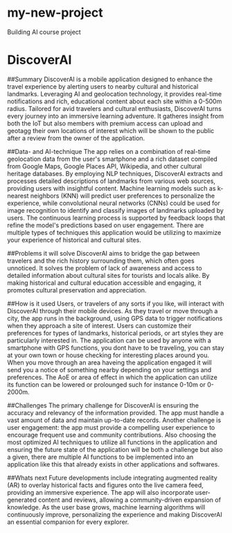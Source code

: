 # my-new-project
Building AI course project

# DiscoverAI

##Summary
DiscoverAI is a mobile application designed to enhance the travel experience by alerting users to nearby cultural and historical landmarks. Leveraging AI and geolocation technology, it provides real-time notifications and rich, educational content about each site within a 0-500m radius. Tailored for avid travelers and cultural enthusiasts, DiscoverAI turns every journey into an immersive learning adventure. It gatheres insight from both the IoT but also members with premium access can upload and geotagg their own locations of interest which will be shown to the public after a review from the owner of the application. 

##Data- and AI-technique
The app relies on a combination of real-time geolocation data from the user's smartphone and a rich dataset compiled from Google Maps, Google Places API, Wikipedia, and other cultural heritage databases. By employing NLP techniques, DiscoverAI extracts and processes detailed descriptions of landmarks from various web sources, providing users with insightful content. Machine learning models such as k-nearest neighbors (KNN) will predict user preferences to personalize the experience, while convolutional neural networks (CNNs) could be used for image recognition to identify and classify images of landmarks uploaded by users. The continuous learning process is supported by feedback loops that refine the model's predictions based on user engagement. There are multiple types of techniques this application would be utilizing to maximize your experience of historical and cultural sites. 

##Problems it will solve
DiscoverAI aims to bridge the gap between travelers and the rich history surrounding them, which often goes unnoticed. It solves the problem of lack of awareness and access to detailed information about cultural sites for tourists and locals alike. By making historical and cultural education accessible and engaging, it promotes cultural preservation and appreciation.

##How is it used
Users, or travelers of any sorts if you like, will interact with DiscoverAI through their mobile devices. As they travel or move through a city, the app runs in the background, using GPS data to trigger notifications when they approach a site of interest. Users can customize their preferences for types of landmarks, historical periods, or art styles they are particularly interested in. The application can be used by anyone with a smartphone with GPS functions, you dont have to be traveling, you can stay at your own town or house checking for interesting places around you. When you move through an area haveing the application engaged it will send you a notice of something nearby depending on your settings and preferences. The AoE or area of effect in which the application can utilize its function can be lowered or prolounged such for instance 0-10m or 0-2000m. 

##Challenges
The primary challenge for DiscoverAI is ensuring the accuracy and relevancy of the information provided. The app must handle a vast amount of data and maintain up-to-date records. Another challenge is user engagement: the app must provide a compelling user experience to encourage frequent use and community contributions. Also choosing the most optimized AI techniques to utilize all functions in the application and ensuring the future state of the application will be both a challenge but also a given, there are multiple AI functions to be implemented into an application like this that already exists in other applications and softwares.

##Whats next
Future developments include integrating augmented reality (AR) to overlay historical facts and figures onto the live camera feed, providing an immersive experience. The app will also incorporate user-generated content and reviews, allowing a community-driven expansion of knowledge. As the user base grows, machine learning algorithms will continuously improve, personalizing the experience and making DiscoverAI an essential companion for every explorer.
